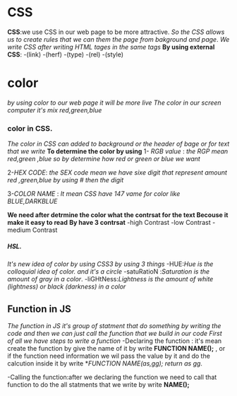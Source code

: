# CSS
**CSS**:we use CSS in our web page to be more attractive.
*So the CSS allows us to create rules that we can them the page from bakground and page*.
*We write CSS after writing HTML tages in the same tags* 
**By using external CSS**:
-(link)
-(herf)
-(type)
-(rel)
-(style)
# color
*by using color to our web page it will be more live*
*The color in our screen computer it's mix red,green,blue*
### color in CSS.
*The color in CSS can added to background or the header of bage or for text that we write*
**To determine the color  by using**
1- *RGB value* : _the RGP mean red,green ,blue so by determine how red or green or blue we want_ 

2-*HEX CODE*: _the SEX code mean we have sixe digit that represent amount red ,green,blue by using # then the digit_

3-*COLOR NAME* : _It mean CSS have 147 vame for color like BLUE,DARKBLUE_

**We need after detrmine the color what the contrsat for the text Becouse it make it easy to read**
**By have 3 contrsat**
-high Contrast
-low Contrast
-medium Contrast
##### HSL.
*It's new idea of color by using CSS3 by using 3 things*
-HUE:*Hue is the colloquial idea of color. and it's a circle*
-satuRatioN :*Saturation is the amount of gray in a color*.
-liGHtNess:*Lightness is the amount of white  (lightness) or black (darkness) in a color*


## Function in JS
*The function in JS it's group of statment that do something by writing the code and then we can just call the function that we build in our code*
*First of all we have steps to write a function*
-Declaring the function : it's mean create the function by give the name of it by write **FUNCTION NAME();** , or if the function need information we wil pass the value by it and do the calcution inside it by write **FUNCTION NAME(as,gg); return as *gg**.

-Calling the function:after we declaring the function we need to call that function to do the all statments that we write by write **NAME();**




